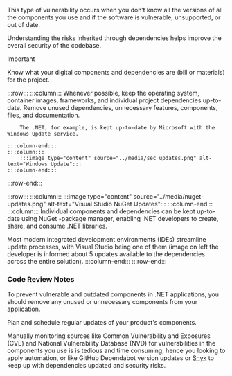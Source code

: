 
This type of vulnerability occurs when you don’t know all the versions of all the components you use and if the software is vulnerable, unsupported, or out of date.

Understanding the risks inherited through dependencies helps improve the overall security of the codebase. 

> [!IMPORTANT]
> Know what your digital components and dependencies are (bill or materials) for the project.

:::row:::
    :::column:::
        Whenever possible, keep the operating system, container images, frameworks, and individual project dependencies up-to-date.
        Remove unused dependencies, unnecessary features, components, files, and documentation.

        The .NET, for example, is kept up-to-date by Microsoft with the Windows Update service.

    :::column-end:::
    :::column:::
        :::image type="content" source="../media/sec updates.png" alt-text="Windows Update":::
    :::column-end:::
:::row-end:::



:::row:::
    :::column:::
        :::image type="content" source="../media/nuget-updates.png" alt-text="Visual Studio NuGet Updates":::
    :::column-end:::
    :::column:::
        Individual components and dependencies can be kept up-to-date using NuGet -package manager, enabling .NET developers to create, share, and consume .NET libraries.

Most modern integrated development environments (IDEs) streamline update processes, with Visual Studio being one of them (image on left the developer is informed about 5 updates available to the dependencies across the entire solution).
    :::column-end:::
:::row-end:::

### Code Review Notes

To prevent vulnerable and outdated components in .NET applications, you should remove any unused or unnecessary components from your application.

Plan and schedule regular updates of your product's components.

Manually monitoring sources like Common Vulnerability and Exposures (CVE) and National Vulnerability Database (NVD) for vulnerabilities in the components you use is is tedious and time consuming, hence you looking to apply automation, or like GitHub Dependabot version updates or [Snyk](https://snyk.io/) to keep up with dependencies updated and security risks.